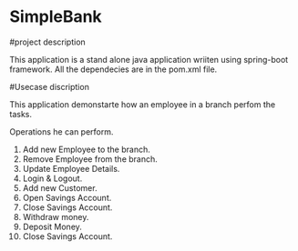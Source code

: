 # SimpleBank

#project description

This application is a stand alone java application wriiten using spring-boot framework. All the dependecies are in the pom.xml file.

#Usecase discription

This application demonstarte how an employee in a branch perfom the tasks.

Operations he can perform.
  1. Add new Employee to the branch.
  2. Remove Employee from the branch.
  3. Update Employee Details.
  4. Login & Logout.
  5. Add new Customer.
  6. Open Savings Account.
  7. Close Savings Account.
  8. Withdraw money.
  9. Deposit Money.
  10. Close Savings Account.


